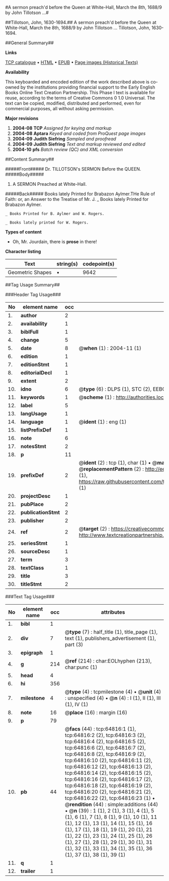 #A sermon preach'd before the Queen at White-Hall, March the 8th, 1688/9 by John Tillotson ...#

##Tillotson, John, 1630-1694.##
A sermon preach'd before the Queen at White-Hall, March the 8th, 1688/9 by John Tillotson ...
Tillotson, John, 1630-1694.

##General Summary##

**Links**

[TCP catalogue](http://www.ota.ox.ac.uk/tcp/)  • 
[HTML](http://tei.it.ox.ac.uk/tcp/Texts-HTML/free/A62/A62600.html)  • 
[EPUB](http://tei.it.ox.ac.uk/tcp/Texts-EPUB/free/A62/A62600.epub) • 
[Page images (Historical Texts)](https://data.historicaltexts.jisc.ac.uk/view?pubId=eebo-12633023e&pageId=eebo-12633023e-64816-1)

**Availability**

This keyboarded and encoded edition of the
	       work described above is co-owned by the institutions
	       providing financial support to the Early English Books
	       Online Text Creation Partnership. This Phase I text is
	       available for reuse, according to the terms of Creative
	       Commons 0 1.0 Universal. The text can be copied,
	       modified, distributed and performed, even for
	       commercial purposes, all without asking permission.

**Major revisions**

1. __2004-08__ __TCP__ *Assigned for keying and markup*
1. __2004-08__ __Aptara__ *Keyed and coded from ProQuest page images*
1. __2004-09__ __Judith Siefring__ *Sampled and proofread*
1. __2004-09__ __Judith Siefring__ *Text and markup reviewed and edited*
1. __2004-10__ __pfs__ *Batch review (QC) and XML conversion*

##Content Summary##

#####Front#####
Dr. TILLOTSON's
SERMON
Before the QUEEN.
#####Body#####

1. A
SERMON
Preached at
White-Hall.

#####Back#####
Books lately Printed for Brabazon Aylmer.THe Rule of Faith: or, an Answer to the Treatise of
Mr. J. 
    _ Books lately Printed for Brabazon Aylmer.

    _ Books Printed for B. Aylmer and W. Rogers.

    _ Books lately printed for W. Rogers.

**Types of content**

  * Oh, Mr. Jourdain, there is **prose** in there!

**Character listing**


|Text|string(s)|codepoint(s)|
|---|---|---|
|Geometric Shapes|▪|9642|

##Tag Usage Summary##

###Header Tag Usage###

|No|element name|occ|attributes|
|---|---|---|---|
|1.|__author__|2||
|2.|__availability__|1||
|3.|__biblFull__|1||
|4.|__change__|5||
|5.|__date__|8| @__when__ (1) : 2004-11 (1)|
|6.|__edition__|1||
|7.|__editionStmt__|1||
|8.|__editorialDecl__|1||
|9.|__extent__|2||
|10.|__idno__|6| @__type__ (6) : DLPS (1), STC (2), EEBO-CITATION (1), OCLC (1), VID (1)|
|11.|__keywords__|1| @__scheme__ (1) : http://authorities.loc.gov/ (1)|
|12.|__label__|5||
|13.|__langUsage__|1||
|14.|__language__|1| @__ident__ (1) : eng (1)|
|15.|__listPrefixDef__|1||
|16.|__note__|6||
|17.|__notesStmt__|2||
|18.|__p__|11||
|19.|__prefixDef__|2| @__ident__ (2) : tcp (1), char (1)  •  @__matchPattern__ (2) : ([0-9\-]+):([0-9IVX]+) (1), (.+) (1)  •  @__replacementPattern__ (2) : http://eebo.chadwyck.com/downloadtiff?vid=$1&page=$2 (1), https://raw.githubusercontent.com/textcreationpartnership/Texts/master/tcpchars.xml#$1 (1)|
|20.|__projectDesc__|1||
|21.|__pubPlace__|2||
|22.|__publicationStmt__|2||
|23.|__publisher__|2||
|24.|__ref__|2| @__target__ (2) : https://creativecommons.org/publicdomain/zero/1.0/ (1), http://www.textcreationpartnership.org/docs/. (1)|
|25.|__seriesStmt__|1||
|26.|__sourceDesc__|1||
|27.|__term__|3||
|28.|__textClass__|1||
|29.|__title__|3||
|30.|__titleStmt__|2||


###Text Tag Usage###

|No|element name|occ|attributes|
|---|---|---|---|
|1.|__bibl__|1||
|2.|__div__|7| @__type__ (7) : half_title (1), title_page (1), text (1), publishers_advertisement (1), part (3)|
|3.|__epigraph__|1||
|4.|__g__|214| @__ref__ (214) : char:EOLhyphen (213), char:punc (1)|
|5.|__head__|4||
|6.|__hi__|356||
|7.|__milestone__|4| @__type__ (4) : tcpmilestone (4)  •  @__unit__ (4) : unspecified (4)  •  @__n__ (4) : I (1), II (1), III (1), IV (1)|
|8.|__note__|16| @__place__ (16) : margin (16)|
|9.|__p__|79||
|10.|__pb__|44| @__facs__ (44) : tcp:64816:1 (1), tcp:64816:2 (2), tcp:64816:3 (2), tcp:64816:4 (2), tcp:64816:5 (2), tcp:64816:6 (2), tcp:64816:7 (2), tcp:64816:8 (2), tcp:64816:9 (2), tcp:64816:10 (2), tcp:64816:11 (2), tcp:64816:12 (2), tcp:64816:13 (2), tcp:64816:14 (2), tcp:64816:15 (2), tcp:64816:16 (2), tcp:64816:17 (2), tcp:64816:18 (2), tcp:64816:19 (2), tcp:64816:20 (2), tcp:64816:21 (2), tcp:64816:22 (2), tcp:64816:23 (1)  •  @__rendition__ (44) : simple:additions (44)  •  @__n__ (39) : 1 (1), 2 (1), 3 (1), 4 (1), 5 (1), 6 (1), 7 (1), 8 (1), 9 (1), 10 (1), 11 (1), 12 (1), 13 (1), 14 (1), 15 (1), 16 (1), 17 (1), 18 (1), 19 (1), 20 (1), 21 (1), 22 (1), 23 (1), 24 (1), 25 (1), 26 (1), 27 (1), 28 (1), 29 (1), 30 (1), 31 (1), 32 (1), 33 (1), 34 (1), 35 (1), 36 (1), 37 (1), 38 (1), 39 (1)|
|11.|__q__|1||
|12.|__trailer__|1||
